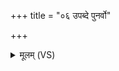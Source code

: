 +++
title = "०६ उपब्दे पुनर्वो"

+++
<details><summary>मूलम् (VS)</summary>

उप॑ब्दे॒ पुन॑र्वो यन्तु या॒तवः॒ पुन॑र्हे॒तिः कि॑मीदिनीः। यस्य॒ स्थ तम॑त्त॒ यो वः॒ प्राहै॒त्तम॑त्त॒ स्वा मां॒सान्य॑त्त ॥
</details>